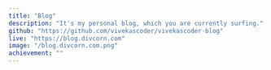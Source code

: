 ```yaml
---
title: "Blog"
description: "It's my personal blog, which you are currently surfing."
github: "https://github.com/vivekascoder/vivekascoder-blog"
live: "https://blog.divcorn.com"
image: "/blog.divcorn.com.png"
achievement: ""
---
```

